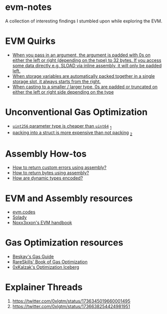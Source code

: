 # evm-notes

A collection of interesting findings I stumbled upon while exploring the EVM.

# EVM Quirks
- [When you pass in an argument, the argument is padded with 0s on either the left or right (depending on the type) to 32 bytes. If you access some data directly e.g. SLOAD via inline assembly, it will only be padded left.](./test/InlineAssemblyPadLeft.t.sol)
- [When storage variables are automatically packed together in a single storage slot, it always starts from the right.](./test/PackRightFirst.t.sol)
- [When casting to a smaller / larger type, 0s are padded or truncated on either the left or right side depending on the type](./test/TypeCasting.t.sol)

# Unconventional Gas Optimization
- [`uint256` parameter type is cheaper than `uint64`](./test/OverflowCheckOnParams.t.sol) <sub>[1](#1)</sub>
- [packing into a struct is more expensive than not packing](./test/StructPacking.t.sol) <sub>[2](#2)</sub>

# Assembly How-tos
- [How to return custom errors using assembly?](https://soliditylang.org/blog/2021/04/21/custom-errors/)
- [How to return bytes using assembly?](https://ethereum.stackexchange.com/questions/130072/return-bytes-from-inline-assembly)
- [How are dynamic types encoded?](https://docs.soliditylang.org/en/latest/abi-spec.html#use-of-dynamic-types)

# EVM and Assembly resources
- [evm.codes](https://evm.codes)
- [Solady](https://github.com/Vectorized/solady/)
- [Noxx3xxon's EVM handbook](https://noxx3xxon.notion.site/noxx3xxon/The-EVM-Handbook-bb38e175cc404111a391907c4975426d)

# Gas Optimization resources
- [Beskay's Gas Guide](https://github.com/beskay/gas-guide/tree/main)
- [RareSkills' Book of Gas Optimization](https://www.rareskills.io/post/gas-optimization)
- [0xKalzak's Optimization Iceberg](https://snappify.com/view/f9a681c7-834c-467e-b34d-5ad443a893f2)

# Explainer Threads

1. <a id="1"></a> https://twitter.com/0xlgtm/status/1736345019660001495
2. <a id="2"></a> https://twitter.com/0xlgtm/status/1736638254424981951